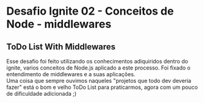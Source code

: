 # Desafio Ignite 02 - Conceitos de Node - middlewares
## ToDo List With Middlewares

Esse desafio foi feito utilizando os conhecimentos adiquiridos dentro do ignite, varios conceitos de Node.js aplicado a este processo.
Foi fixado o entendimento de middlewares e a suas aplicações.</br>
Uma coisa que sempre ouvimos naqueles "projetos que todo dev deveria fazer" está o bom e velho ToDo List para praticarmos, agora com um pouco de dificuldade adicionada ;)
